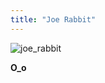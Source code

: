```yaml
---
title: "Joe Rabbit"
---
```


![joe_rabbit](http://static.cyprio.net/wtf/old_pics/joe_rabbit.jpg)

**O_o**

